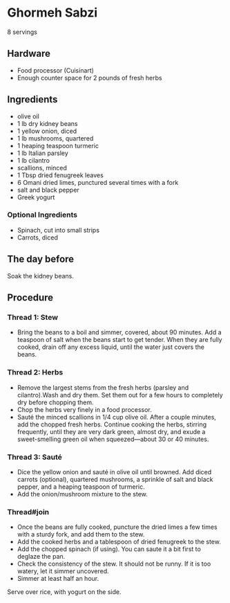 # Ghormeh Sabzi

8 servings

## Hardware

- Food processor (Cuisinart)
- Enough counter space for 2 pounds of fresh herbs

## Ingredients

- olive oil
- 1 lb dry kidney beans
- 1 yellow onion, diced
- 1 lb mushrooms, quartered
- 1 heaping teaspoon turmeric
- 1 lb Italian parsley
- 1 lb cilantro
- scallions, minced
- 1 Tbsp dried fenugreek leaves
- 6 Omani dried limes, punctured several times with a fork
- salt and black pepper
- Greek yogurt

### Optional Ingredients

- Spinach, cut into small strips
- Carrots, diced

## The day before

Soak the kidney beans.

## Procedure

### Thread 1: Stew

- Bring the beans to a boil and simmer, covered, about 90 minutes. Add a teaspoon of salt when the beans start to get tender. When they are fully cooked, drain off any excess liquid, until the water just covers the beans.

### Thread 2: Herbs

- Remove the largest stems from the fresh herbs (parsley and cilantro).Wash and dry them. Set them out for a few hours to completely dry before chopping them.
- Chop the herbs very finely in a food processor.
- Sauté the minced scallions in 1/4 cup olive oil. After a couple minutes, add the chopped fresh herbs. Continue cooking the herbs, stirring frequently, until they are very dark green, almost dry, and exude a sweet-smelling green oil when squeezed—about 30 or 40 minutes.

### Thread 3: Sauté

- Dice the yellow onion and sauté in olive oil until browned. Add diced carrots (optional), quartered mushrooms, a sprinkle of salt and black pepper, and a heaping teaspoon of turmeric.
- Add the onion/mushroom mixture to the stew.

### Thread#join

- Once the beans are fully cooked, puncture the dried limes a few times with a sturdy fork, and add them to the stew.
- Add the cooked herbs and a tablespoon of dried fenugreek to the stew.
- Add the chopped spinach (if using). You can saute it a bit first to deglaze the pan.
- Check the consistency of the stew. It should not be runny. If it is too watery, let it simmer uncovered.
- Simmer at least half an hour.

Serve over rice, with yogurt on the side.